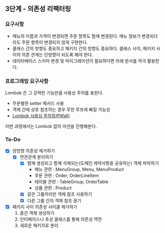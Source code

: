 ## 3단계 - 의존성 리팩터링
### 요구사항
- 메뉴의 이름과 가격이 변경되면 주문 항목도 함께 변경된다. 메뉴 정보가 변경되더라도 주문 항목이 변경되지 않게 구현한다.
- 클래스 간의 방향도 중요하고 패키지 간의 방향도 중요하다. 클래스 사이, 패키지 사이의 의존 관계는 단방향이 되도록 해야 한다.
- 데이터베이스 스키마 변경 및 마이그레이션이 필요하다면 아래 문서를 적극 활용한다.

### 프로그래밍 요구사항
Lombok 은 그 강력한 기능만큼 사용상 주의를 표한다.
- 무분별한 setter 메서드 사용
- 객체 간에 상호 참조하는 경우 무한 루프에 빠질 가능성
- [Lombok 사용상 주의점(Pitfall)](https://kwonnam.pe.kr/wiki/java/lombok/pitfall) 
 
이번 과정에서는 Lombok 없이 미션을 진행해본다.

### To-Do
- [x] 양방향 의존성 제거하기
    - [x] 연관관계 분리하기
		- [x] 함께 생성되고 함께 삭제되는(도메인 제약사항을 공유하는) 객체 파악하기  
		    - 메뉴 관련 : MenuGroup, Menu, MenuProduct
		    - 주문 관련 : Order, OrderLineItem
		    - 테이블 관련 : TableGroup, OrderTable
		    - 상품 관련 : Product
		- [x] 같은 그룹끼리만 객체 참조 사용하기
		- [x] 다른 그룹 간의 객체 참조 끊기
- [x] 패키지 사이 의존성 사이클 제거하기  
    1. 중간 객체 생성하기
    2. 인터페이스나 추상 클래스를 통해 의존성 역전
    3. 새로운 패키지로 분리